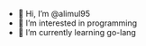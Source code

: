 - 👋 Hi, I’m @alimul95
- 👀 I’m interested in programming
- 🌱 I’m currently learning go-lang

<!---
alimul95/alimul95 is a ✨ special ✨ repository because its `README.md` (this file) appears on your GitHub profile.
You can click the Preview link to take a look at your changes.
--->
